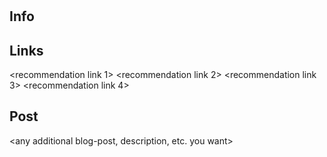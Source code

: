 # <Entry Name>

## Info

<username>
<day/month/year>
<genre>

## Links

<recommendation link 1>
<recommendation link 2>
<recommendation link 3>
<recommendation link 4>

## Post

<any additional blog-post, description, etc. you want>
